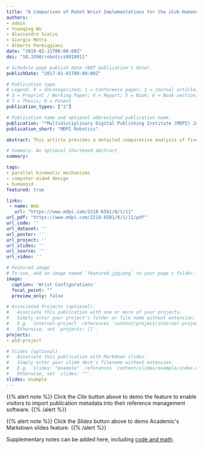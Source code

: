 ```yaml
---
title: "A Comparison of Robot Wrist Implementations for the iCub Humanoid."
authors:
- admin
- Yuanqing Wu
- Alessandro Scalzo
- Giorgio Metta
- Alberto Parmiggiani
date: "2019-02-11T00:00:00Z"
doi: "10.3390/robotics8010011"

# Schedule page publish date (NOT publication's date).
publishDate: "2017-01-01T00:00:00Z"

# Publication type.
# Legend: 0 = Uncategorized; 1 = Conference paper; 2 = Journal article;
# 3 = Preprint / Working Paper; 4 = Report; 5 = Book; 6 = Book section;
# 7 = Thesis; 8 = Patent
publication_types: ["2"]

# Publication name and optional abbreviated publication name.
publication: "*Multidisciplinary Digital Publishing Institute (MDPI) Journal of Robotics* vol. 8(1), 11"
publication_short: "MDPI Robotics"

abstract: This article provides a detailed comparative analysis of five orientational, two degrees of freedom (DOF), mechanisms whose envisioned application is the wrist of the iCub humanoid robot. Firstly, the current iCub mk.2 wrist implementation is presented and the desired design objectives are proposed. Prominent architectures from literature such as the spherical five-bar linkage and spherical six-bar linkage, the OmniWrist-III and the Quaternion joint mechanisms are modelled and analyzed for the said application. Finally a detailed comparison of their workspace features is presented. The Quaternion joint mechanism emerges as a promising candidate from this study.

# Summary. An optional shortened abstract.
summary:

tags:
- parallel kinematic mechanisms
- computer-aided design
- humanoid
featured: true

links:
 - name: Web
   url: "https://www.mdpi.com/2218-6581/8/1/11"
url_pdf: "https://www.mdpi.com/2218-6581/8/1/11/pdf"
url_code: ''
url_dataset: ''
url_poster: ''
url_project: ''
url_slides: ''
url_source: ''
url_video: ''

# Featured image
# To use, add an image named `featured.jpg/png` to your page's folder.
image:
  caption: 'Wrist Configurations'
  focal_point: ""
  preview_only: false

# Associated Projects (optional).
#   Associate this publication with one or more of your projects.
#   Simply enter your project's folder or file name without extension.
#   E.g. `internal-project` references `content/project/internal-project/index.md`.
#   Otherwise, set `projects: []`.
projects:
- phd-project

# Slides (optional).
#   Associate this publication with Markdown slides.
#   Simply enter your slide deck's filename without extension.
#   E.g. `slides: "example"` references `content/slides/example/index.md`.
#   Otherwise, set `slides: ""`.
slides: example
---
```


{{% alert note %}}
Click the *Cite* button above to demo the feature to enable visitors to import publication metadata into their reference management software.
{{% /alert %}}

{{% alert note %}}
Click the *Slides* button above to demo Academic's Markdown slides feature.
{{% /alert %}}

Supplementary notes can be added here, including [code and math](https://sourcethemes.com/academic/docs/writing-markdown-latex/).
